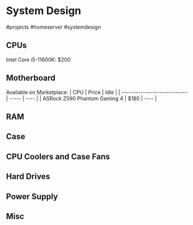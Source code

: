 # System Design
#projects #homeserver #systemdesign

## CPUs
Intel Core i5-11600K: $200 

## Motherboard
Available on Marketplace:
| CPU                          | Price | Idle |
| ---------------------------- | ----- | ---- |
| ASRock Z590 Phantom Gaming 4 | $180  | ---- |



## RAM

## Case

## CPU Coolers and Case Fans

## Hard Drives

## Power Supply

## Misc